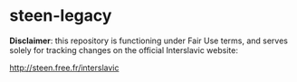 # steen-legacy

**Disclaimer**: this repository is functioning under Fair Use terms, and serves
solely for tracking changes on the official Interslavic website:

http://steen.free.fr/interslavic
